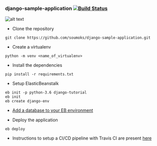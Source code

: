 ### django-sample-application                                          [![Build Status](https://travis-ci.org/soumoks/django-sample-application.svg?branch=master)](https://travis-ci.org/soumoks/django-sample-application)

![alt text](https://i.imgur.com/AiveVw6.png)
* Clone the repository

```
git clone https://github.com/soumoks/django-sample-application.git
```

* Create a virtualenv
```
python -m venv <name_of_virtualenv>
```

* Install the dependencies
```
pip install -r requirements.txt
```

* Setup ElasticBeanstalk
```
eb init -p python-3.6 django-tutorial
eb init
eb create django-env
```
* [Add a database to your EB environment](https://docs.aws.amazon.com/elasticbeanstalk/latest/dg/using-features.managing.db.html)

* Deploy the application
```
eb deploy
```

* Instructions to setup a CI/CD pipeline with Travis CI are present [here](https://medium.com/@soumoks/creating-a-django-ci-cd-pipeline-with-travis-ci-and-aws-elasticbeanstalk-b91bfedd144c)

